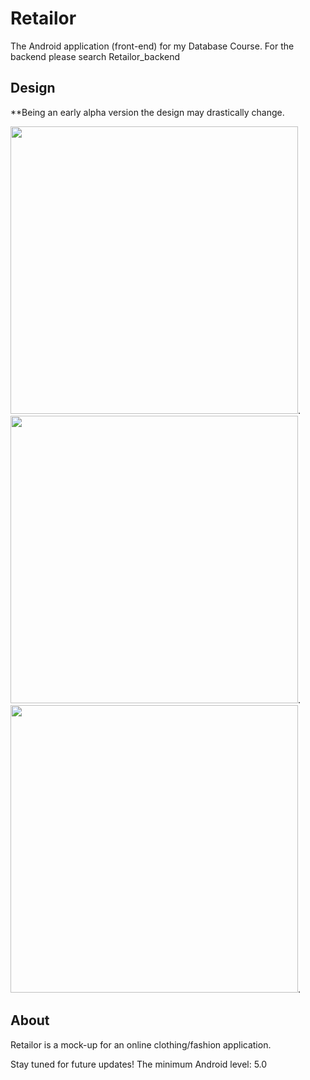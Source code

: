 # Retailor
The Android application (front-end) for my Database Course. For the backend please search Retailor_backend 

## Design
**Being an early alpha version the design may drastically change.

<img src="https://user-images.githubusercontent.com/74871618/198853703-a3ffa31b-282d-4e55-97fc-1872bbb6a434.png" height="460px"/>.
<img src="https://user-images.githubusercontent.com/74871618/198853645-45b14eb6-7ca1-4cd4-8e23-4b742c9a5389.png" height="460px"/>.
<img src="https://user-images.githubusercontent.com/74871618/198853683-edb0e4a7-40ee-44a4-8608-27a2659091fe.png" height="460px"/>.

## About
Retailor is a mock-up for an online clothing/fashion application.

Stay tuned for future updates!
The minimum Android level: 5.0
